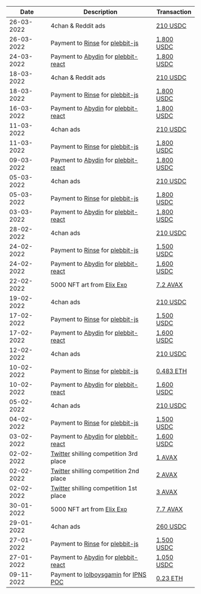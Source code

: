 | Date | Description | Transaction |
| --- | --- | --- |
| 26-03-2022 | 4chan & Reddit ads | [210 USDC](https://snowtrace.io/tx/0xbdf2a280b2251b8cc7328eb3ece4b73e42048fae68ea6de8802497872afc0936)
| 26-03-2022 | Payment to [Rinse](https://github.com/Rinse12) for [plebbit-js](https://github.com/plebbit/plebbit-js/commit/ba181ca4e357874dfe9570bcfd635f4a3ef96d18) | [1,800 USDC](https://snowtrace.io/tx/0xb3db1a416618981ea7a08b530cb48abe928d151550793408031923f8b6e24617)
| 24-03-2022 | Payment to [Abydin](https://github.com/Abydin) for [plebbit-react](https://github.com/plebbit/plebbit-react/commit/848069f95641dd05c0d6dcde163bd5e6bf428edb) | [1,800 USDC](https://snowtrace.io/tx/0xb3db1a416618981ea7a08b530cb48abe928d151550793408031923f8b6e24617)
| 18-03-2022 | 4chan & Reddit ads | [210 USDC](https://snowtrace.io/tx/0xb3db1a416618981ea7a08b530cb48abe928d151550793408031923f8b6e24617)
| 18-03-2022 | Payment to [Rinse](https://github.com/Rinse12) for [plebbit-js](https://github.com/plebbit/plebbit-js/commit/2ffd160fa8405bdbfb539990c157f6fd3e13a998) | [1,800 USDC](https://snowtrace.io/tx/0xb3db1a416618981ea7a08b530cb48abe928d151550793408031923f8b6e24617)
| 16-03-2022 | Payment to [Abydin](https://github.com/Abydin) for [plebbit-react](https://github.com/plebbit/plebbit-react/commit/d20aae9ec2f78ae3248acd03aee6cf74072087e4) | [1,800 USDC](https://snowtrace.io/tx/0xb3db1a416618981ea7a08b530cb48abe928d151550793408031923f8b6e24617)
| 11-03-2022 | 4chan ads | [210 USDC](https://snowtrace.io/tx/0xb462e9b073bfe3bc9ae2b3affa5dac4514785412dbc56f111326ae8b53e6778d)
| 11-03-2022 | Payment to [Rinse](https://github.com/Rinse12) for [plebbit-js](https://github.com/plebbit/plebbit-js/commit/9380449081879d9a076f6d5459c7a153da8b9a80) | [1,800 USDC](https://snowtrace.io/tx/0xfe56605b1e2cfa2f56e221fd1388d46010064360421b87a5193cd1e17512cdeb)
| 09-03-2022 | Payment to [Abydin](https://github.com/Abydin) for [plebbit-react](https://github.com/plebbit/plebbit-react/commit/7e72aa6ba4b39176858ba029898f4c5f260136f8) | [1,800 USDC](https://etherscan.io/tx/0x5f67dadc1fab19ef59cc2eaa115f3ce2981a80603fd956996ac9c0f14e2e562d)
| 05-03-2022 | 4chan ads | [210 USDC](https://snowtrace.io/tx/0xdd5e7da1c382f181fb517f014b8f7f6b3ad6edac1a08fc5654b8a6d0e02a0439)
| 05-03-2022 | Payment to [Rinse](https://github.com/Rinse12) for [plebbit-js](https://github.com/plebbit/plebbit-js/commit/3ac6c41e06556a450acbbee1c35f859340a65595) | [1,800 USDC](https://snowtrace.io/tx/0x1d661b8d00c50b0b279bccd6522ae63d3487b20ccc70be335e02660a6db07e3e)
| 03-03-2022 | Payment to [Abydin](https://github.com/Abydin) for [plebbit-react](https://github.com/plebbit/plebbit-react/commit/f71c47b8227822d790ed83ed59c78c3a5721a4b3) | [1,800 USDC](https://etherscan.io/tx/0xdc4d7368ded4336f0ac6fdb8ba425f2e4cceb6ccc6184670e0d25d739e9b1d64)
| 28-02-2022 | 4chan ads | [210 USDC](https://snowtrace.io/tx/0x1027fd449d62267c99075239ac22aa0d4841a3a17e1c8c4bb176a5df23db4071)
| 24-02-2022 | Payment to [Rinse](https://github.com/Rinse12) for [plebbit-js](https://github.com/plebbit/plebbit-js/commit/abe231e227fc6180ef29dec47bdbd668ce57fbfd) | [1,500 USDC](https://snowtrace.io/tx/0x89cffb44dc5127e436cc1f953e860b4abb22b1b1849bc8983b5253526a0974c5)
| 24-02-2022 | Payment to [Abydin](https://github.com/Abydin) for [plebbit-react](https://github.com/plebbit/plebbit-react/commit/06fbd5b09148b32d71a707124b9896c29f855b9c) | [1,600 USDC](https://etherscan.io/tx/0x46f657b5a212883fc6c5be45ab7440c92e2b52da86f3e82b30212ea3bc27d6f9)
| 22-02-2022 | 5000 NFT art from [Elix Exo](https://twitter.com/GenericMage1127) | [7.2 AVAX](https://snowtrace.io/tx/0xfef93c5422e97a8d7a8d3594fd17e56d7dadf7fa3f98a8bfecb9c8115f93ee38)
| 19-02-2022 | 4chan ads | [210 USDC](https://snowtrace.io/tx/0x2143b3bb69352fd784781fe7d9743ac51de06b14177ba0076f8efc4c19c8249f)
| 17-02-2022 | Payment to [Rinse](https://github.com/Rinse12) for [plebbit-js](https://github.com/plebbit/plebbit-js/commit/73c8d2afb9815303cde25169c3bd178c36bd77f0) | [1,500 USDC](https://etherscan.io/tx/0x6b73f8ab638136b0a8de1e8939ea1beed05202386e97a376323f6c3d66bd2ab2)
| 17-02-2022 | Payment to [Abydin](https://github.com/Abydin) for [plebbit-react](https://github.com/plebbit/plebbit-react/commit/db38ab6f0b7ddd411dd55c277303eb0bb015a663) | [1,600 USDC](https://etherscan.io/tx/0x8c8b97815a3cd0f71f4e05b30eac98acbd44fd4cb787b821c5ad594a1565af6c)
| 12-02-2022 | 4chan ads | [210 USDC](https://snowtrace.io/tx/0xbe52adb11a36e8e1502532e8867267c3c2d9175b5961f9a46fd9ea4bef1d32e8)
| 10-02-2022 | Payment to [Rinse](https://github.com/Rinse12) for [plebbit-js](https://github.com/plebbit/plebbit-js/commit/d5f226d2a7aba1cba45cc6675b0469b9b205cf84) | [0.483 ETH](https://etherscan.io/tx/0xe6cb9c1c061ba4ea40fe82c03c96202d8888f8c192f0b2250986099a2da956f3)
| 10-02-2022 | Payment to [Abydin](https://github.com/Abydin) for [plebbit-react](https://github.com/plebbit/plebbit-react/commit/1c43f27aa95dc13ba7fa4d8d837ad0504e8b8695) | [1,600 USDC](https://etherscan.io/tx/0x093f4e366a7ade7574e290d24367e3497b0c049fd51ee0a6953dda3a9142ed16)
| 05-02-2022 | 4chan ads | [210 USDC](https://snowtrace.io/tx/0x59ae972fdd107798917583ac64a0866246dffceaf23481be605d69119fdd1b71)
| 04-02-2022 | Payment to [Rinse](https://github.com/Rinse12) for [plebbit-js](https://github.com/plebbit/plebbit-js/commit/00dbabeaf1c3673230ea2b062b34d20cef805d00) | [1,500 USDC](https://etherscan.io/tx/0x2deb330b92c01463e59b69d916f91ae1ea5cc35508f6abf436939d0f6e32ad1d)
| 03-02-2022 | Payment to [Abydin](https://github.com/Abydin) for [plebbit-react](https://github.com/plebbit/plebbit-react/commit/5c56d8408bf8cbbc8a9d9606ccdcb53c7b566df8) | [1,600 USDC](https://etherscan.io/tx/0x0925adf5e0c4ada3ba10048657347c4092679cab8bf094b1cd14199e6e956a9a)
| 02-02-2022 | [Twitter](https://twitter.com/getplebbit/status/1487571933277442048) shilling competition 3rd place | [1 AVAX](https://snowtrace.io/tx/0xfd23334a05fedd585bb490bddb86e83189ac62c3b7468acd37043b1a9cb2e2ca)
| 02-02-2022 | [Twitter](https://twitter.com/getplebbit/status/1487571933277442048) shilling competition 2nd place | [2 AVAX](https://snowtrace.io/tx/0x66055a456ffbb30de0a4f79cebf21e549d6b1973c6708f349250aec0e29d107a)
| 02-02-2022 | [Twitter](https://twitter.com/getplebbit/status/1487571933277442048) shilling competition 1st place | [3 AVAX](https://snowtrace.io/tx/0x12c253e7a1cbc821b2e6d11bea2a5abef1052d732d836ed21cd6c264b582f44b)
| 30-01-2022 | 5000 NFT art from [Elix Exo](https://twitter.com/GenericMage1127) | [7.7 AVAX](https://snowtrace.io/tx/0xa1522bb7e738cb0b228e97b03598550ea2c61402a32b71f5e2f1707b2fd5ad70)
| 29-01-2022 | 4chan ads | [260 USDC](https://snowtrace.io/tx/0x7a587ac735b8fa0e50b79b836cf3a7f153f65da4f8d055fcdb12b4f6d85ed1f7)
| 27-01-2022 | Payment to [Rinse](https://github.com/Rinse12) for [plebbit-js](https://github.com/plebbit/plebbit-js/commit/0e0eef824d197c550914ed7dfe790bbb7841b0c4) | [1,500 USDC](https://etherscan.io/tx/0x8af8a88f6316f73b516003dacf3b9edb620158752228df70001290376c0d08cc)
| 27-01-2022 | Payment to [Abydin](https://github.com/Abydin) for [plebbit-react](https://github.com/plebbit/plebbit-react/commit/1298827aed3969f0e3f5bccdd85145d3aa51353f) | [1,050 USDC](https://etherscan.io/tx/0xd159eb1980bfae9936b3766419c1b8a945ed452f380fe5e2a9f7616f0b16fda9)
| 09-11-2022 | Payment to [lolboysgamin](https://gitcoin.co/lolboysgamin) for [IPNS POC](https://gitcoin.co/issue/plebbit/whitepaper/3/100026984) | [0.23 ETH](https://etherscan.io/tx/0xc4c136ff9b86e7c19caaeeed72cae9893c61f8144c031f01ada082d4e8340a3f)
